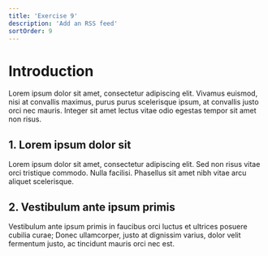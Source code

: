 ```yaml
---
title: 'Exercise 9'
description: 'Add an RSS feed'
sortOrder: 9
---
```


# Introduction

Lorem ipsum dolor sit amet, consectetur adipiscing elit. Vivamus euismod, nisi at convallis maximus, purus purus scelerisque ipsum, at convallis justo orci nec mauris. Integer sit amet lectus vitae odio egestas tempor sit amet non risus.

## 1. Lorem ipsum dolor sit

Lorem ipsum dolor sit amet, consectetur adipiscing elit. Sed non risus vitae orci tristique commodo. Nulla facilisi. Phasellus sit amet nibh vitae arcu aliquet scelerisque.

## 2. Vestibulum ante ipsum primis

Vestibulum ante ipsum primis in faucibus orci luctus et ultrices posuere cubilia curae; Donec ullamcorper, justo at dignissim varius, dolor velit fermentum justo, ac tincidunt mauris orci nec est.
